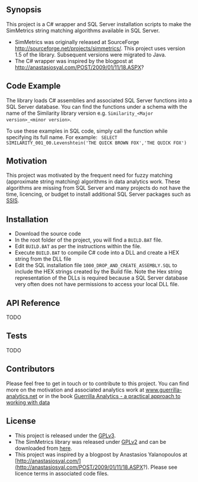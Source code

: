 ## Synopsis

This project is a C# wrapper and SQL Server installation scripts to make the SimMetrics string matching algorithms available in SQL Server. 
* SimMetrics was originally released at SourceForge http://sourceforge.net/projects/simmetrics/. This project uses version 1.5 of the library. Subsequent versions were migrated to Java.
* The C# wrapper was inspired by the blogpost at http://anastasiosyal.com/POST/2009/01/11/18.ASPX?

## Code Example

The library loads C# assemblies and associated SQL Server functions into a SQL Server database. You can find the functions under a schema with the name of the Similarity library version e.g. `Similarity_<Major version>_<minor version>`.

To use these examples in SQL code, simply call the function while specifying its full name. For example:
<code>
SELECT SIMILARITY_001_00.Levenshtein('THE QUICK BROWN FOX','THE QUICK FOX')
</code>

## Motivation

This project was motivated by the frequent need for fuzzy matching (approximate string matching) algorithms in data analytics work. These algorithms are missing from SQL Server and many projects do not have the time, licencing, or budget to install additional SQL Server packages such as [SSIS](http://en.wikipedia.org/wiki/SQL_Server_Integration_Services). 

## Installation

* Download the source code
* In the root folder of the project, you will find a `BUILD.BAT` file. 
* Edit `BUILD.BAT` as per the instructions within the file. 
* Execute `BUILD.BAT` to compile C# code into a DLL and create a HEX string from the DLL file
* Edit the SQL installation file `1000_DROP_AND_CREATE_ASSEMBLY.SQL` to include the HEX strings created by the Build file. Note the Hex string representation of the DLLs is required because a SQL Server database very often does not have permissions to access your local DLL file.

## API Reference

TODO

## Tests

TODO

## Contributors

Please feel free to get in touch or to contribute to this project. You can find more on the motivation and associated analytics work at www.guerrilla-analytics.net or in the book [Guerrilla Analytics - a practical approach to working with data](http://www.amazon.co.uk/gp/product/0128002182?ie=UTF8&camp=1634&creativeASIN=0128002182&linkCode=xm2&tag=guerrianalyt-21 "Guerrilla Analytics")

## License
* This project is released under the [GPLv3](http://www.gnu.org/copyleft/gpl.html).
* The SimMetrics library was released under [GPLv2](http://www.gnu.org/licenses/gpl-2.0.html) and can be downloaded from [here](http://sourceforge.net/projects/simmetrics/).
* This project was inspired by a blogpost by Anastasios Yalanopoulos at [http://anastasiosyal.com/](http://anastasiosyal.com/POST/2009/01/11/18.ASPX?). Please see licence terms in associated code files. 

